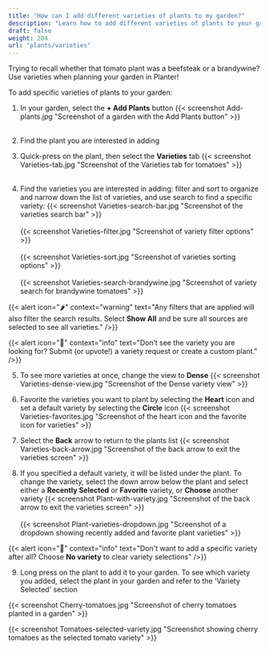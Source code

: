 ```yaml
---
title: "How can I add different varieties of plants to my garden?"
description: "Learn how to add different varieties of plants to your garden"
draft: false
weight: 204
url: "plants/varieties"
---
```


Trying to recall whether that tomato plant was a beefsteak or a brandywine?  Use varieties when planning your garden in Planter!

To add specific varieties of plants to your garden:

1. In your garden, select the **+ Add Plants** button
{{< screenshot Add-plants.jpg "Screenshot of a garden with the Add Plants button" >}}<br /><br />

2. Find the plant you are interested in adding

3. Quick-press on the plant, then select the **Varieties** tab
{{< screenshot Varieties-tab.jpg "Screenshot of the Varieties tab for tomatoes" >}}<br /><br />

4. Find the varieties you are interested in adding: filter and sort to organize and narrow down the list of varieties, and use search to find a specific variety:
{{< screenshot Varieties-search-bar.jpg "Screenshot of the varieties search bar" >}}<br /><br />
{{< screenshot Varieties-filter.jpg "Screenshot of variety filter options" >}}<br /><br />
{{< screenshot Varieties-sort.jpg "Screenshot of varieties sorting options" >}}<br /><br />
{{< screenshot Varieties-search-brandywine.jpg "Screenshot of variety search for brandywine tomatoes" >}}

{{< alert icon="🌶️" context="warning" text="Any filters that are applied will also filter the search results. Select **Show All** and be sure all sources are selected to see all varieties." />}}

{{< alert icon="🍅" context="info" text="Don’t see the variety you are looking for? Submit (or upvote!) a variety request or create a custom plant." />}}

5. To see more varieties at once, change the view to **Dense**
{{< screenshot Varieties-dense-view.jpg "Screenshot of the Dense variety view" >}}

6. Favorite the varieties you want to plant by selecting the **Heart** icon and set a default variety by selecting the **Circle** icon
{{< screenshot Varieties-favorites.jpg "Screenshot of the heart icon and the favorite icon for varieties" >}}

7. Select the **Back** arrow to return to the plants list
{{< screenshot Varieties-back-arrow.jpg "Screenshot of the back arrow to exit the varieties screen" >}}

8. If you specified a default variety, it will be listed under the plant. To change the variety, select the down arrow below the plant and select either a **Recently Selected** or **Favorite** variety, or **Choose** another variety
{{< screenshot Plant-with-variety.jpg "Screenshot of the back arrow to exit the varieties screen" >}}<br /><br />
{{< screenshot Plant-varieties-dropdown.jpg "Screenshot of a dropdown showing recently added and favorite plant varieties" >}}

{{< alert icon="🧄" context="info" text="Don't want to add a specific variety after all? Choose **No variety** to clear variety selections" />}}

9. Long press on the plant to add it to your garden. To see which variety you added, select the plant in your garden and refer to the 'Variety Selected' section

{{< screenshot Cherry-tomatoes.jpg "Screenshot of cherry tomatoes planted in a garden" >}}

{{< screenshot Tomatoes-selected-variety.jpg "Screenshot showing cherry tomatoes as the selected tomato variety" >}}
